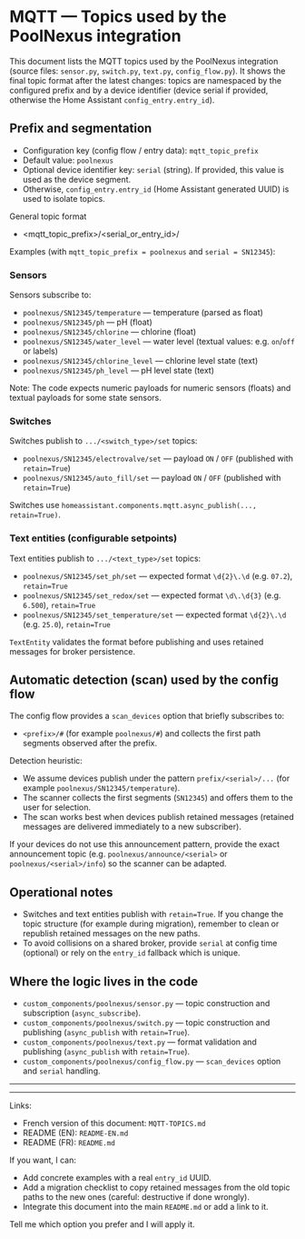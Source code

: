 # MQTT — Topics used by the PoolNexus integration

This document lists the MQTT topics used by the PoolNexus integration (source files: `sensor.py`, `switch.py`, `text.py`, `config_flow.py`). It shows the final topic format after the latest changes: topics are namespaced by the configured prefix and by a device identifier (device serial if provided, otherwise the Home Assistant `config_entry.entry_id`).

## Prefix and segmentation
- Configuration key (config flow / entry data): `mqtt_topic_prefix`
- Default value: `poolnexus`
- Optional device identifier key: `serial` (string). If provided, this value is used as the device segment.
- Otherwise, `config_entry.entry_id` (Home Assistant generated UUID) is used to isolate topics.

General topic format
- <mqtt_topic_prefix>/<serial_or_entry_id>/<resource>

Examples (with `mqtt_topic_prefix = poolnexus` and `serial = SN12345`):

### Sensors
Sensors subscribe to:
- `poolnexus/SN12345/temperature` — temperature (parsed as float)
- `poolnexus/SN12345/ph` — pH (float)
- `poolnexus/SN12345/chlorine` — chlorine (float)
- `poolnexus/SN12345/water_level` — water level (textual values: e.g. `on`/`off` or labels)
- `poolnexus/SN12345/chlorine_level` — chlorine level state (text)
- `poolnexus/SN12345/ph_level` — pH level state (text)

Note: The code expects numeric payloads for numeric sensors (floats) and textual payloads for some state sensors.

### Switches
Switches publish to `.../<switch_type>/set` topics:
- `poolnexus/SN12345/electrovalve/set` — payload `ON` / `OFF` (published with `retain=True`)
- `poolnexus/SN12345/auto_fill/set` — payload `ON` / `OFF` (published with `retain=True`)

Switches use `homeassistant.components.mqtt.async_publish(..., retain=True)`.

### Text entities (configurable setpoints)
Text entities publish to `.../<text_type>/set` topics:
- `poolnexus/SN12345/set_ph/set` — expected format `\d{2}\.\d` (e.g. `07.2`), `retain=True`
- `poolnexus/SN12345/set_redox/set` — expected format `\d\.\d{3}` (e.g. `6.500`), `retain=True`
- `poolnexus/SN12345/set_temperature/set` — expected format `\d{2}\.\d` (e.g. `25.0`), `retain=True`

`TextEntity` validates the format before publishing and uses retained messages for broker persistence.

## Automatic detection (scan) used by the config flow
The config flow provides a `scan_devices` option that briefly subscribes to:
- `<prefix>/#` (for example `poolnexus/#`) and collects the first path segments observed after the prefix.

Detection heuristic:
- We assume devices publish under the pattern `prefix/<serial>/...` (for example `poolnexus/SN12345/temperature`).
- The scanner collects the first segments (`SN12345`) and offers them to the user for selection.
- The scan works best when devices publish retained messages (retained messages are delivered immediately to a new subscriber).

If your devices do not use this announcement pattern, provide the exact announcement topic (e.g. `poolnexus/announce/<serial>` or `poolnexus/<serial>/info`) so the scanner can be adapted.

## Operational notes
- Switches and text entities publish with `retain=True`. If you change the topic structure (for example during migration), remember to clean or republish retained messages on the new paths.
- To avoid collisions on a shared broker, provide `serial` at config time (optional) or rely on the `entry_id` fallback which is unique.

## Where the logic lives in the code
- `custom_components/poolnexus/sensor.py` — topic construction and subscription (`async_subscribe`).
- `custom_components/poolnexus/switch.py` — topic construction and publishing (`async_publish` with `retain=True`).
- `custom_components/poolnexus/text.py` — format validation and publishing (`async_publish` with `retain=True`).
- `custom_components/poolnexus/config_flow.py` — `scan_devices` option and `serial` handling.

---


---
Links:
- French version of this document: `MQTT-TOPICS.md`
- README (EN): `README-EN.md`
- README (FR): `README.md`

If you want, I can:
- Add concrete examples with a real `entry_id` UUID.
- Add a migration checklist to copy retained messages from the old topic paths to the new ones (careful: destructive if done wrongly).
- Integrate this document into the main `README.md` or add a link to it.

Tell me which option you prefer and I will apply it.